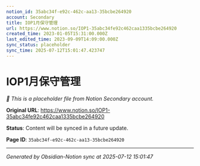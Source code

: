 ```yaml
---
notion_id: 35abc34f-e92c-462c-aa13-35bcbe264920
account: Secondary
title: IOP1月保守管理
url: https://www.notion.so/IOP1-35abc34fe92c462caa1335bcbe264920
created_time: 2023-01-05T15:31:00.000Z
last_edited_time: 2023-09-09T14:09:00.000Z
sync_status: placeholder
sync_time: 2025-07-12T15:01:47.423747
---
```


# IOP1月保守管理

*🔄 This is a placeholder file from Notion Secondary account.*

**Original URL**: https://www.notion.so/IOP1-35abc34fe92c462caa1335bcbe264920

**Status**: Content will be synced in a future update.

**Page ID**: `35abc34f-e92c-462c-aa13-35bcbe264920`

---

*Generated by Obsidian-Notion sync at 2025-07-12 15:01:47*

